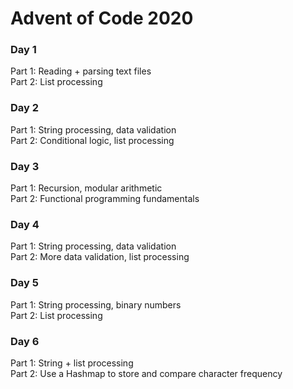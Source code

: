 # Advent of Code 2020

### Day 1  
Part 1: Reading + parsing text files  
Part 2: List processing

### Day 2  
Part 1: String processing, data validation  
Part 2: Conditional logic, list processing

### Day 3  
Part 1: Recursion, modular arithmetic  
Part 2: Functional programming fundamentals

### Day 4  
Part 1: String processing, data validation  
Part 2: More data validation, list processing

### Day 5  
Part 1: String processing, binary numbers  
Part 2: List processing

### Day 6  
Part 1: String + list processing  
Part 2: Use a Hashmap to store and compare character frequency  
